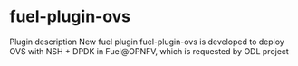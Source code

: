fuel-plugin-ovs
============

Plugin description
New fuel plugin fuel-plugin-ovs is developed to deploy OVS with NSH + DPDK in Fuel@OPNFV, which is requested by ODL project
